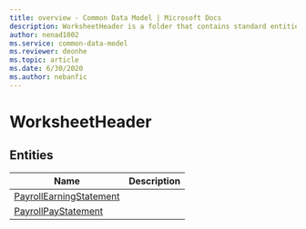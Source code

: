 ```yaml
---
title: overview - Common Data Model | Microsoft Docs
description: WorksheetHeader is a folder that contains standard entities related to the Common Data Model.
author: nenad1002
ms.service: common-data-model
ms.reviewer: deonhe
ms.topic: article
ms.date: 6/30/2020
ms.author: nebanfic
---
```


# WorksheetHeader


## Entities

|Name|Description|
|---|---|
|[PayrollEarningStatement](PayrollEarningStatement.md)||
|[PayrollPayStatement](PayrollPayStatement.md)||
